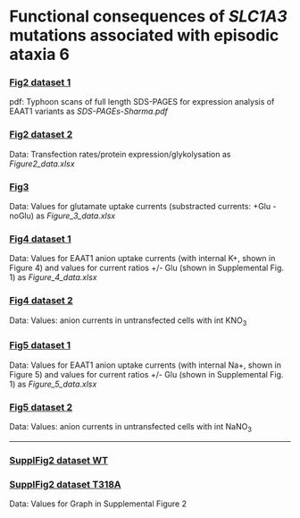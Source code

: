 # Functional consequences of <i>SLC1A3</i> mutations associated with episodic ataxia 6

### [Fig2 dataset 1](../master/SDS-PAGEs_Sharma.pdf)
pdf: Typhoon scans of full length SDS-PAGES for expression analysis of EAAT1 variants as <i>SDS-PAGEs-Sharma.pdf</i> 
### [Fig2 dataset 2](../master/Figure_2_data.xlsx)
Data: Transfection rates/protein expression/glykolysation as <i>Figure2_data.xlsx</i>
 
### [Fig3](../master/Figure_3_data.xlsx)
Data: Values for glutamate uptake currents (substracted currents: +Glu - noGlu) as <i>Figure_3_data.xlsx</i>

### [Fig4 dataset 1](../master/Figure_4_data-xlsx)
Data: Values for EAAT1 anion uptake currents (with internal K+, shown in Figure 4) and values for current ratios +/- Glu (shown in Supplemental Fig. 1) as <i>Figure_4_data.xlsx</i>
### [Fig4 dataset 2](../master/untransf_cells_Fig_4_data.xlsx)
Data: Values: anion currents in untransfected cells with int KNO<sub>3</sub>

### [Fig5 dataset 1](../master/Figure_5_data.xlsx)
Data: Values for EAAT1 anion uptake currents (with internal Na+, shown in Figure 5) and values for current ratios +/- Glu (shown in Supplemental Fig. 1) as <i>Figure_5_data.xlsx</i>
### [Fig5 dataset 2](..master/untransf_cells_Fig_5_data.xlsx)
Data: Values: anion currents in untransfected cells with int NaNO<sub>3</sub>

------------------------------------------------------------------------------------------------------------------------

### [SupplFig2 dataset WT](../master/Suppl_Fig_2_WT_EAAT1.xlsx)
### [SupplFig2 dataset T318A](../master/Suppl_Fig_2_T318A_EAAT1.xlsx)
Data: Values for Graph in Supplemental Figure 2
